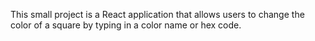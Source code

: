 This small project is a React application that allows users to change the color of a square by typing in a color name or hex code.